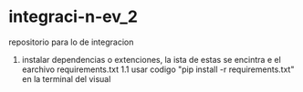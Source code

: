# integraci-n-ev_2
repositorio para lo de integracion
1. instalar dependencias o extenciones, la ista de estas se encintra e el earchivo
    requirements.txt
    1.1 usar codigo "pip install -r requirements.txt" en la terminal del visual
